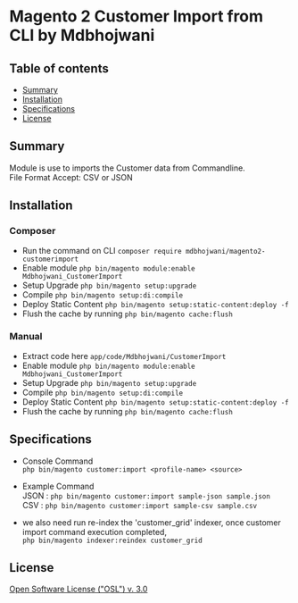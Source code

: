 # Magento 2 Customer Import from CLI by Mdbhojwani


## Table of contents

- [Summary](#summary)
- [Installation](#installation)
- [Specifications](#specifications)
- [License](#license)


## Summary

Module is use to imports the Customer data from Commandline. <br/>
File Format Accept: CSV or JSON

## Installation

### Composer
 - Run the command on CLI `composer require mdbhojwani/magento2-customerimport`
 - Enable module `php bin/magento module:enable Mdbhojwani_CustomerImport` 
 - Setup Upgrade `php bin/magento setup:upgrade`
 - Compile `php bin/magento setup:di:compile`
 - Deploy Static Content `php bin/magento setup:static-content:deploy -f`
 - Flush the cache by running `php bin/magento cache:flush`

### Manual
 - Extract code here `app/code/Mdbhojwani/CustomerImport`
 - Enable module `php bin/magento module:enable Mdbhojwani_CustomerImport` 
 - Setup Upgrade `php bin/magento setup:upgrade`
 - Compile `php bin/magento setup:di:compile`
 - Deploy Static Content `php bin/magento setup:static-content:deploy -f`
 - Flush the cache by running `php bin/magento cache:flush`


## Specifications

 - Console Command <br/>
   `php bin/magento customer:import <profile-name> <source>`

 - Example Command <br/>
    JSON : `php bin/magento customer:import sample-json sample.json` <br/>
    CSV  : `php bin/magento customer:import sample-csv sample.csv`

 - we also need run re-index the 'customer_grid' indexer, once customer import command execution completed,  <br/>
    `php bin/magento indexer:reindex customer_grid`


## License

[Open Software License ("OSL") v. 3.0](https://opensource.org/license/osl-3-0-php)

